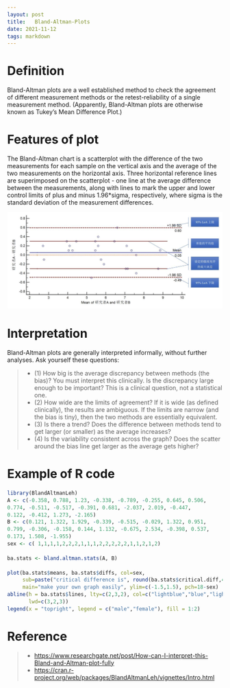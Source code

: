 ```yaml
---
layout: post
title:   Bland-Altman-Plots
date: 2021-11-12
tags: markdown    
---
```

# Definition
Bland-Altman plots are a well established method to check the agreement of different measurement methods or the retest-reliability of a single measurement method. (Apparently, Bland-Altman plots are otherwise known as Tukey’s Mean Difference Plot.) 

# Features of plot
The Bland-Altman chart is a scatterplot with the difference of the two measurements for each sample on the vertical axis and the average of the two measurements on the horizontal axis. Three horizontal reference lines are superimposed on the scatterplot - one line at the average difference between the measurements, along with lines to mark the upper and lower control limits of plus and minus 1.96*sigma, respectively, where sigma is the standard deviation of the measurement differences.

![](/images/blog/ba.png)

# Interpretation
Bland-Altman plots are generally interpreted informally, without further analyses. Ask yourself these questions:

>* (1) How big is the average discrepancy between methods (the bias)? You must interpret this clinically. Is the discrepancy large enough to be important? This is a clinical question, not a statistical one.
>* (2) How wide are the limits of agreement? If it is wide (as defined clinically), the results are ambiguous. If the limits are narrow (and the bias is tiny), then the two methods are essentially equivalent.
>* (3) Is there a trend? Does the difference between methods tend to get larger (or smaller) as the average increases?
>* (4) Is the variability consistent across the graph? Does the scatter around the bias line get larger as the average gets higher?

# Example of R code
```R
library(BlandAltmanLeh)
A <- c(-0.358, 0.788, 1.23, -0.338, -0.789, -0.255, 0.645, 0.506, 
0.774, -0.511, -0.517, -0.391, 0.681, -2.037, 2.019, -0.447, 
0.122, -0.412, 1.273, -2.165)
B <- c(0.121, 1.322, 1.929, -0.339, -0.515, -0.029, 1.322, 0.951, 
0.799, -0.306, -0.158, 0.144, 1.132, -0.675, 2.534, -0.398, 0.537, 
0.173, 1.508, -1.955)
sex <- c( 1,1,1,1,2,2,2,1,1,1,2,2,2,2,2,1,1,2,1,2)

ba.stats <- bland.altman.stats(A, B)

plot(ba.stats$means, ba.stats$diffs, col=sex, 
     sub=paste("critical difference is", round(ba.stats$critical.diff,4)),
     main="make your own graph easily", ylim=c(-1.5,1.5), pch=18-sex)
abline(h = ba.stats$lines, lty=c(2,3,2), col=c("lightblue","blue","lightblue"), 
       lwd=c(3,2,3))
legend(x = "topright", legend = c("male","female"), fill = 1:2)
```


# Reference
>* https://www.researchgate.net/post/How-can-I-interpret-this-Bland-and-Altman-plot-fully
>* https://cran.r-project.org/web/packages/BlandAltmanLeh/vignettes/Intro.html
